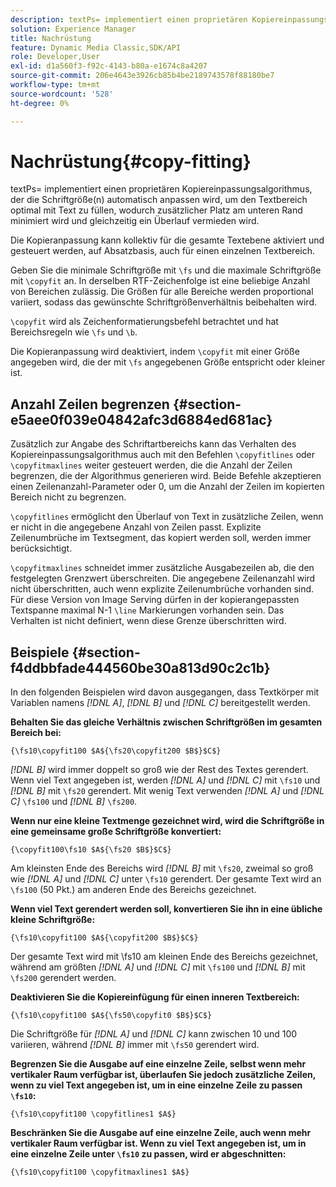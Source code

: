 ```yaml
---
description: textPs= implementiert einen proprietären Kopiereinpassungsalgorithmus, der die Schriftgröße(n) automatisch anpassen wird, um den Textbereich optimal mit Text zu füllen, wodurch zusätzlicher Platz am unteren Rand minimiert wird und gleichzeitig ein Überlauf vermieden wird.
solution: Experience Manager
title: Nachrüstung
feature: Dynamic Media Classic,SDK/API
role: Developer,User
exl-id: d1a560f3-f92c-4143-b80a-e1674c8a4207
source-git-commit: 206e4643e3926cb85b4be2189743578f88180be7
workflow-type: tm+mt
source-wordcount: '528'
ht-degree: 0%

---
```


# Nachrüstung{#copy-fitting}

textPs= implementiert einen proprietären Kopiereinpassungsalgorithmus, der die Schriftgröße(n) automatisch anpassen wird, um den Textbereich optimal mit Text zu füllen, wodurch zusätzlicher Platz am unteren Rand minimiert wird und gleichzeitig ein Überlauf vermieden wird.

Die Kopieranpassung kann kollektiv für die gesamte Textebene aktiviert und gesteuert werden, auf Absatzbasis, auch für einen einzelnen Textbereich.

Geben Sie die minimale Schriftgröße mit `\fs` und die maximale Schriftgröße mit `\copyfit` an. In derselben RTF-Zeichenfolge ist eine beliebige Anzahl von Bereichen zulässig. Die Größen für alle Bereiche werden proportional variiert, sodass das gewünschte Schriftgrößenverhältnis beibehalten wird.

`\copyfit` wird als Zeichenformatierungsbefehl betrachtet und hat Bereichsregeln wie  `\fs` und  `\b`.

Die Kopieranpassung wird deaktiviert, indem `\copyfit` mit einer Größe angegeben wird, die der mit `\fs` angegebenen Größe entspricht oder kleiner ist.

## Anzahl Zeilen begrenzen {#section-e5aee0f039e04842afc3d6884ed681ac}

Zusätzlich zur Angabe des Schriftartbereichs kann das Verhalten des Kopiereinpassungsalgorithmus auch mit den Befehlen `\copyfitlines` oder `\copyfitmaxlines` weiter gesteuert werden, die die Anzahl der Zeilen begrenzen, die der Algorithmus generieren wird. Beide Befehle akzeptieren einen Zeilenanzahl-Parameter oder 0, um die Anzahl der Zeilen im kopierten Bereich nicht zu begrenzen.

`\copyfitlines` ermöglicht den Überlauf von Text in zusätzliche Zeilen, wenn er nicht in die angegebene Anzahl von Zeilen passt. Explizite Zeilenumbrüche im Textsegment, das kopiert werden soll, werden immer berücksichtigt.

`\copyfitmaxlines` schneidet immer zusätzliche Ausgabezeilen ab, die den festgelegten Grenzwert überschreiten. Die angegebene Zeilenanzahl wird nicht überschritten, auch wenn explizite Zeilenumbrüche vorhanden sind. Für diese Version von Image Serving dürfen in der kopierangepassten Textspanne maximal N-1 `\line` Markierungen vorhanden sein. Das Verhalten ist nicht definiert, wenn diese Grenze überschritten wird.

## Beispiele {#section-f4ddbbfade444560be30a813d90c2c1b}

In den folgenden Beispielen wird davon ausgegangen, dass Textkörper mit Variablen namens *[!DNL $A$]*, *[!DNL $B$]* und *[!DNL $C$]* bereitgestellt werden.

**Behalten Sie das gleiche Verhältnis zwischen Schriftgrößen im gesamten Bereich bei:**

`{\fs10\copyfit100 $A${\fs20\copyfit200 $B$}$C$}`

*[!DNL $B$]* wird immer doppelt so groß wie der Rest des Textes gerendert. Wenn viel Text angegeben ist, werden *[!DNL $A$]* und *[!DNL $C$]* mit `\fs10` und *[!DNL $B$]* mit `\fs20` gerendert. Mit wenig Text verwenden *[!DNL $A$]* und *[!DNL $C$]* `\fs100` und *[!DNL $B$]* `\fs200`.

**Wenn nur eine kleine Textmenge gezeichnet wird, wird die Schriftgröße in eine gemeinsame große Schriftgröße konvertiert:**

`{\copyfit100\fs10 $A${\fs20 $B$}$C$}`

Am kleinsten Ende des Bereichs wird *[!DNL $B$]* mit `\fs20`, zweimal so groß wie *[!DNL $A$]* und *[!DNL $C$]* unter `\fs10` gerendert. Der gesamte Text wird an `\fs100` (50 Pkt.) am anderen Ende des Bereichs gezeichnet.

**Wenn viel Text gerendert werden soll, konvertieren Sie ihn in eine übliche kleine Schriftgröße:**

`{\fs10\copyfit100 $A${\copyfit200 $B$}$C$}`

Der gesamte Text wird mit \fs10 am kleinen Ende des Bereichs gezeichnet, während am größten *[!DNL $A$]* und *[!DNL $C$]* mit `\fs100` und *[!DNL $B$]* mit `\fs200` gerendert werden.

**Deaktivieren Sie die Kopiereinfügung für einen inneren Textbereich:**

`{\fs10\copyfit100 $A${\fs50\copyfit0 $B$}$C$}`

Die Schriftgröße für *[!DNL $A$]* und *[!DNL $C$]* kann zwischen 10 und 100 variieren, während *[!DNL $B$]* immer mit `\fs50` gerendert wird.

**Begrenzen Sie die Ausgabe auf eine einzelne Zeile, selbst wenn mehr vertikaler Raum verfügbar ist, überlaufen Sie jedoch zusätzliche Zeilen, wenn zu viel Text angegeben ist, um in eine einzelne Zeile zu passen  `\fs10`:**

`{\fs10\copyfit100 \copyfitlines1 $A$}`

**Beschränken Sie die Ausgabe auf eine einzelne Zeile, auch wenn mehr vertikaler Raum verfügbar ist. Wenn zu viel Text angegeben ist, um in eine einzelne Zeile unter `\fs10` zu passen, wird er abgeschnitten:**

`{\fs10\copyfit100 \copyfitmaxlines1 $A$}`
